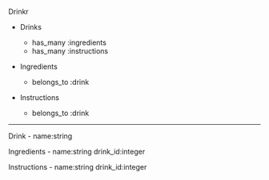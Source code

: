 Drinkr 

- Drinks 
  * has_many :ingredients
  * has_many :instructions

- Ingredients 
    * belongs_to :drink

- Instructions
    * belongs_to :drink

-----------------------------------

Drink -
name:string 

Ingredients -
name:string
drink_id:integer

Instructions -
name:string
drink_id:integer

